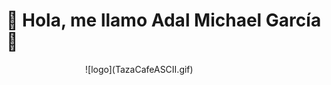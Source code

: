 # 🍵 Hola, me llamo Adal Michael García 🖖

<div style="display: block; width: 50%; margin-right: auto; margin-left: auto;">
![logo](TazaCafeASCII.gif)
</div>
<!--
**aodaru/aodaru** is a ✨ _special_ ✨ repository because its `README.md` (this file) appears on your GitHub profile.

Here are some ideas to get you started:

- 🔭 I’m currently working on ...
- 🌱 I’m currently learning ...
- 👯 I’m looking to collaborate on ...
- 🤔 I’m looking for help with ...
- 💬 Ask me about ...
- 📫 How to reach me: ...
- 😄 Pronouns: ...
- ⚡ Fun fact: ...
-->
